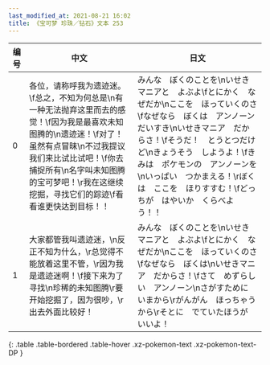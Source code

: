 ```yaml
---
last_modified_at: 2021-08-21 16:02
title: 《宝可梦 珍珠／钻石》文本 253
---
```

| 编号 | 中文 | 日文 |
| ---- | ---- | ---- |
| 0 | 各位，请称呼我为遗迹迷。\f总之，不知为何总是\n有一种无法抛弃这里而去的感觉！\f因为我是最喜欢未知图腾的\n遗迹迷！\f对了！虽然有点冒昧\n不过我提议我们来比试比试吧！\f你去捕捉所有\n名字叫未知图腾的宝可梦吧！\r我在这继续挖掘，寻找它们的踪迹\f看看谁更快达到目标！！ | みんな　ぼくのことを\nいせきマニアと　よぶよ\fとにかく　なぜだか\nここを　ほっていくのさ\fなぜなら　ぼくは　アンノーンだいすき\nいせきマニア　だからさ！\fそうだ！　とうとつだけど\nきょうそう　しようよ！\fきみは　ポケモンの　アンノーンを\nいっぱい　つかまえる！\rぼくは　ここを　ほりすすむ！\fどっちが　はやいか　くらべよう！！ |
| 1 | 大家都管我叫遗迹迷，\n反正不知为什么，\r总觉得不能放着这里不管，\r因为我是遗迹迷啊！\f接下来为了寻找\n珍稀的未知图腾\r要开始挖掘了，因为很吵，\r出去外面比较好！ | みんな　ぼくのことを\nいせきマニアと　よぶよ\fとにかく　なぜだか\nここを　ほっていくのさ\fなぜなら　ぼくは\nいせきマニア　だからさ！\fさて　めずらしい　アンノーン\nさがすために　いまから\rがんがん　ほっちゃうから\rそとに　でていたほうが　いいよ！ |
{: .table .table-bordered .table-hover .xz-pokemon-text .xz-pokemon-text-DP }